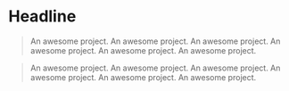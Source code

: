 # Headline

> An awesome project.
> An awesome project.
> An awesome project.
> An awesome project.
> An awesome project.
> An awesome project.

> An awesome project.
> An awesome project.
> An awesome project.
> An awesome project.
> An awesome project.
> An awesome project.
